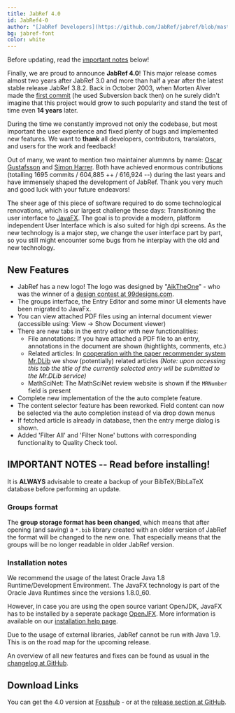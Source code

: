 ```yaml
---
title: JabRef 4.0
id: JabRef4-0
author: "[JabRef Developers](https://github.com/JabRef/jabref/blob/master/DEVELOPERS)"
bg: jabref-font
color: white
---
```


Before updating, read the [important notes](#IMPORTANT-NOTES----Read-before-installing!) below!

Finally, we are proud to announce **JabRef 4.0**!
This major release comes almost two years after JabRef 3.0 and more than half a year after the latest stable release JabRef 3.8.2.
Back in October 2003, when Morten Alver made the [first commit](https://github.com/JabRef/jabref/commit/65e697572b0715f282f8545dd59a1cf2ea129b60) (he used Subversion back then) on he surely didn't imagine that this project would grow to such popularity and stand the test of time even **14 years** later.

During the time we constantly improved not only the codebase, but most important the user experience and fixed plenty of bugs and implemented new features.
We want to **thank** all developers, contributors, translators, and users for the work and feedback!

Out of many, we want to mention two maintainer alummns by name:
[Oscar Gustafsson](https://github.com/oscargus) and [Simon Harrer](https://github.com/simonharrer).
Both have achieved enormous contributions (totalling 1695 commits / 604,885 ++ / 616,924 --) during the last years and have immensely shaped the development of JabRef.
Thank you very much and good luck with your future endeavors!

The sheer age of this piece of software required to do some technological renovations, which is our largest challenge these days: Transitioning the user interface to [JavaFX](http://www.oracle.com/technetwork/java/javase/overview/javafx-overview-2158620.html).
The goal is to provide a modern, platform independent User Interface which is also suited for high dpi screens.
As the new technology is a major step, we change the user interface part by part, so you still might encounter some bugs from he interplay with the old and new technology.

## New Features

- JabRef has a new logo! The logo was designed by "[AikTheOne](https://99designs.de/profiles/theonestudio)" - who was the winner of a [design contest at 99designs.com](https://99designs.de/icon-button-design/contests/icon-leading-open-source-bibliography-manager-jabref-647847).
- The groups interface, the Entry Editor and some minor UI elements have been migrated to JavaFx.
- You can view attached PDF files using an internal document viewer (accessible using: View -> Show Document viewer)
- There are new tabs in the entry editor with new functionalities:
    - File annotations: If you have attached a PDF file to an entry, annotations in the document are shown (hightlights, comments, etc.)
    - Related articles: In [cooperation with the paper recommender system Mr.DLib](http://help.jabref.org/en/EntryEditor#related-articles-tab) we show (potentially) related articles
      *(Note: upon accessing this tab the title of the currently selected entry will be submitted to the Mr.DLib service)*
    - MathSciNet: The MathSciNet review website is shown if the `MRNumber` field is present
- Complete new implementation of the the auto complete feature.
- The content selector feature has been reworked. Field content can now be selected via the auto completion instead of via drop down menus
- If fetched article is already in database, then the entry merge dialog is shown.
- Added 'Filter All' and 'Filter None' buttons with corresponding functionality to Quality Check tool.


## IMPORTANT NOTES -- Read before installing!

It is **ALWAYS** advisable to create a backup of your BibTeX/BibLaTeX database before performing an update.

### Groups format

The **group storage format has been changed**, which means that after opening (and saving) a `*.bib` library created with an older version of JabRef the format will be changed to the new one.
That especially means that the groups will be no longer readable in older JabRef version.

### Installation notes

We recommend the usage of the latest Oracle Java 1.8 Runtime/Development Environment.
The JavaFX technology is part of the Oracle Java Runtimes since the versions 1.8.0_60.

However, in case you are using the open source variant OpenJDK, JavaFX has to be installed by a seperate package [OpenJFX](http://openjdk.java.net/projects/openjfx/).
More information is available on our [installation help page](http://help.jabref.org/en/Installation).

Due to the usage of external libraries, JabRef cannot be run with Java 1.9. This is on the road map for the upcoming release.

An overview of all new features and fixes can be found as usual in the [changelog at GitHub](https://github.com/JabRef/jabref/blob/v4.0/CHANGELOG.md).

## Download Links

You can get the 4.0 version at [Fosshub](http://www.fosshub.com/JabRef.html) - or at the [release section at GitHub](https://github.com/JabRef/jabref/releases/tag/v4.0).

